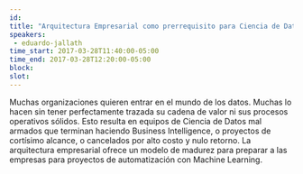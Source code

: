 ```yaml
---
id: 
title: "Arquitectura Empresarial como prerrequisito para Ciencia de Datos"
speakers:
 - eduardo-jallath
time_start: 2017-03-28T11:40:00-05:00
time_end: 2017-03-28T12:20:00-05:00
block: 
slot: 
---
```


Muchas organizaciones quieren entrar en el mundo de los datos. Muchas lo hacen sin tener perfectamente trazada su cadena de valor ni sus procesos operativos sólidos. Esto resulta en equipos de Ciencia de Datos mal armados que terminan haciendo Business Intelligence, o proyectos de cortísimo alcance, o cancelados por alto costo y nulo retorno. La arquitectura empresarial ofrece un modelo de madurez para preparar a las empresas para proyectos de automatización con Machine Learning.